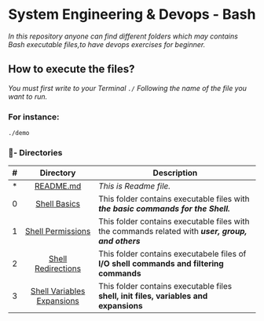 # System Engineering & Devops - Bash
_In this repository anyone can find different folders which may contains Bash executable files,to have devops exercises for beginner._
## How to execute the files?
_You must first write to your Terminal `./` Following the name of the file you want to run._
### For instance:
```
./demo
```
### :file_folder:- Directories

#|Directory|Description
---|:---:|---
*|[README.md](./README.md)| *This is Readme file.*
0|[Shell Basics](./0x00-shell_basics)| This folder contains executable files with **_the basic commands for the Shell._**
1|[Shell Permissions](./0x01-shell_permissions)| This folder contains executable files with the commands related with **_user, group, and others_**
2|[Shell Redirections](./0x02-shell_redirections)| This folder contains executabele files of **I/O shell commands and filtering commands**
3|[Shell Variables Expansions](./0x03-shell_variables_expansions)| This folder contains executable files **shell, init files, variables and expansions**
